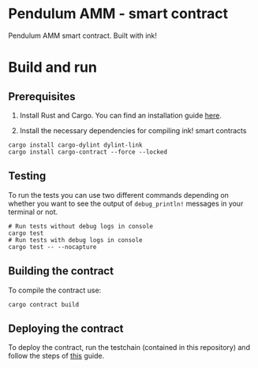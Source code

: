 # Pendulum AMM - smart contract

Pendulum AMM smart contract. Built with ink!

# Build and run

## Prerequisites

1. Install Rust and Cargo.
   You can find an installation guide [here](https://doc.rust-lang.org/cargo/getting-started/installation.html).

2. Install the necessary dependencies for compiling ink! smart contracts

```
cargo install cargo-dylint dylint-link
cargo install cargo-contract --force --locked
```

## Testing

To run the tests you can use two different commands depending on whether you want to see the output of `debug_println!` messages in your terminal or not.

```
# Run tests without debug logs in console
cargo test
# Run tests with debug logs in console
cargo test -- --nocapture
```

## Building the contract

To compile the contract use:

```
cargo contract build
```

## Deploying the contract

To deploy the contract, run the testchain (contained in this repository) and follow the steps of [this](https://ink.substrate.io/getting-started/deploy-your-contract) guide.
